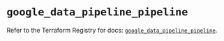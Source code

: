 # `google_data_pipeline_pipeline`

Refer to the Terraform Registry for docs: [`google_data_pipeline_pipeline`](https://registry.terraform.io/providers/hashicorp/google/5.40.0/docs/resources/data_pipeline_pipeline).
